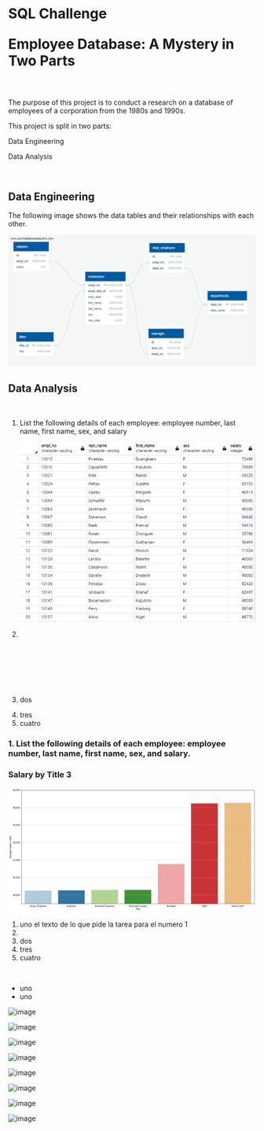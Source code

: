 <h1>SQL Challenge
<p align:'Justify'> Employee Database: A Mystery in Two Parts</p>
</h1>

<br>

<p align:'justify'>The purpose of this project is to conduct a research on a database of employees of a corporation from the 1980s and 1990s.</p>

<p align:'justify'>This project is split in two parts:
<p align:'center'>Data Engineering<p>
<p align:'center'>Data Analysis<p>

<br>

<h2>Data Engineering</h2>

<p align:'justify'>The following image shows the data tables and their relationships with each other.</p>

<p align:'Center'> <img src="https://github.com/uldom/SQL_Challenge/blob/main/EmployeeSQL/Output/ERD_210617.png?raw=true"> 

<br>

<h2>Data Analysis</h2>
<br>
<ol>
    <li>List the following details of each employee: employee number, last name, first name, sex, and salary 
    </p>
   <p align:'Center'> <img src="https://github.com/uldom/SQL_Challenge/blob/main/EmployeeSQL/Output/results_csv_files/1_employee_data.PNG?raw=true"> </p>
    <li>


​    
​    
​    
​    
​    
​    
​    
    <li>dos</li>
<li>tres</li>
<li>cuatro</li>
</ol><h3>1. List the following details of each employee: employee number, last name, first name, sex, and salary.</h3>










<h3>Salary by Title 3</h3>
<p align:'Center'> <img src="https://github.com/uldom/SQL_Challenge/blob/main/EmployeeSQL/Output/Salary_by_Title.jpg?raw=true"> </p>
<ol>
<li>uno el texto de lo que pide la tarea para el numero 1<li>
<li>dos</li>
<li>tres</li>
<li>cuatro</li>
</ol>

<br>

<ul>
<li>uno</li>
<li>uno</li>
</ul>


![image](https://user-images.githubusercontent.com/82187978/122837687-1f8cc000-d2ba-11eb-9c5d-94d712e05818.png)

![image](https://user-images.githubusercontent.com/82187978/122837748-40551580-d2ba-11eb-9ff2-f797d248a051.png)

![image](https://user-images.githubusercontent.com/82187978/122837802-59f65d00-d2ba-11eb-8897-d108eec636ff.png)

![image](https://user-images.githubusercontent.com/82187978/122837848-71cde100-d2ba-11eb-9f2c-4c55e32b08a8.png)

![image](https://user-images.githubusercontent.com/82187978/122837886-85794780-d2ba-11eb-92f0-a7ec9b3a4c41.png)

![image](https://user-images.githubusercontent.com/82187978/122837960-a93c8d80-d2ba-11eb-9115-f4efacd237f8.png)

![image](https://user-images.githubusercontent.com/82187978/122838036-d12bf100-d2ba-11eb-9834-e7a86eac76fb.png)

![image](https://user-images.githubusercontent.com/82187978/122838083-ee60bf80-d2ba-11eb-8772-48b75ea9b8e4.png)





